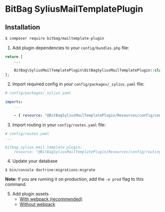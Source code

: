 # BitBag SyliusMailTemplatePlugin

## Installation

```bash
$ composer require bitbag/mailtemplate-plugin
```

1. Add plugin dependencies to your `config/bundles.php` file:
```php
return [
    ...

    BitBag\SyliusMailTemplatePlugin\BitBagSyliusMailTemplatePlugin::class => ['all' => true],
];
```

2. Import required config in your `config/packages/_sylius.yaml` file:
```yaml
# config/packages/_sylius.yaml

imports:
    ...

    - { resource: "@BitBagSyliusMailTemplatePlugin/Resources/config/config.yaml" }
```

3. Import routing in your `config/routes.yaml` file:
```yaml
# config/routes.yaml
...

bitbag_sylius_mail_template_plugin:
    resource: "@BitBagSyliusMailTemplatePlugin/Resources/config/routing.yaml"
```

4. Update your database

```
$ bin/console doctrine:migrations:migrate
```

**Note:** If you are running it on production, add the `-e prod` flag to this command.

5. Add plugin assets
    * [With webpack (recommended)](./assets-with-webpack.md)
    * [Without webpack](./assets-without-webpack.md)
